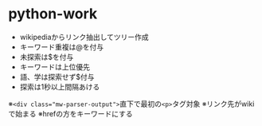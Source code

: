 # python-work

- wikipediaからリンク抽出してツリー作成
- キーワード重複は@を付与
- 未探索は$を付与
- キーワードは上位優先
- 語、学は探索せず$付与
- 探索は1秒以上間隔あける

※`<div class="mw-parser-output">`直下で最初の`<p>`タグ対象
※リンク先がwikiで始まる
※hrefの方をキーワードにする
